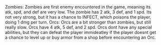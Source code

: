 Zombies: Zombies are first enemy encountered in the game, meaning its atk, spd, and def are very low. The zombie has 2 atk, 3 def, and 1 spd. Its not very strong, but it has a chance to INFECT, which poisons the player, doing 1 dmg per turn.
Orcs: Orcs are a bit stronger than zombies, but still really slow. Orcs have 4 atk, 5 def, and 2 spd. Orcs dont have any special abilities, but they can defeat the player immideatley if the player doesnt get a chance to level up or buy armor from a shop before encountering an Orc.
